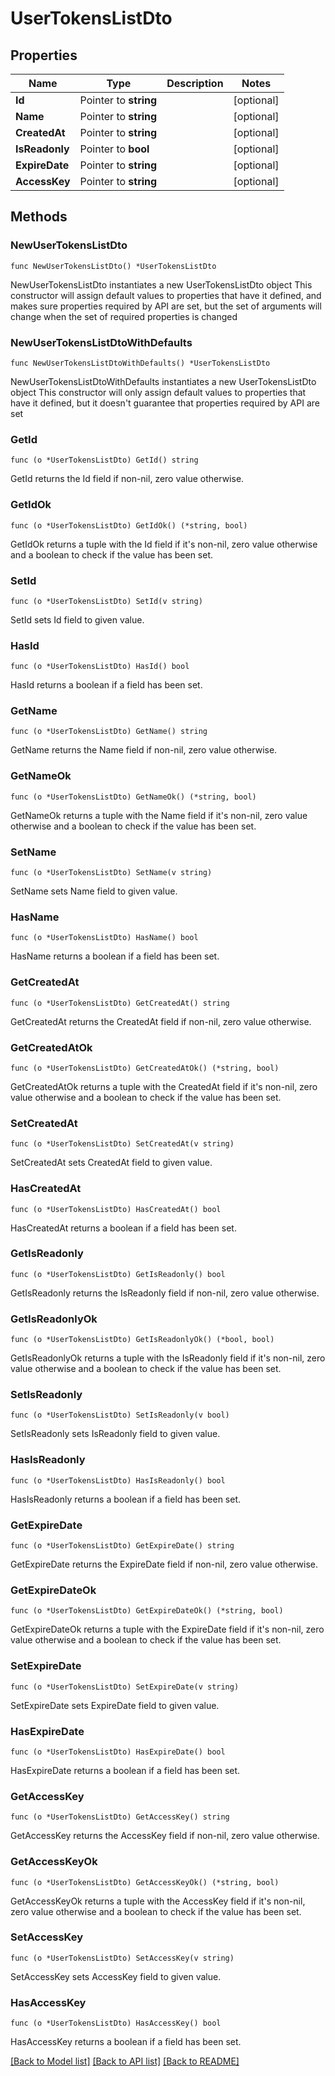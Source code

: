 # UserTokensListDto

## Properties

Name | Type | Description | Notes
------------ | ------------- | ------------- | -------------
**Id** | Pointer to **string** |  | [optional] 
**Name** | Pointer to **string** |  | [optional] 
**CreatedAt** | Pointer to **string** |  | [optional] 
**IsReadonly** | Pointer to **bool** |  | [optional] 
**ExpireDate** | Pointer to **string** |  | [optional] 
**AccessKey** | Pointer to **string** |  | [optional] 

## Methods

### NewUserTokensListDto

`func NewUserTokensListDto() *UserTokensListDto`

NewUserTokensListDto instantiates a new UserTokensListDto object
This constructor will assign default values to properties that have it defined,
and makes sure properties required by API are set, but the set of arguments
will change when the set of required properties is changed

### NewUserTokensListDtoWithDefaults

`func NewUserTokensListDtoWithDefaults() *UserTokensListDto`

NewUserTokensListDtoWithDefaults instantiates a new UserTokensListDto object
This constructor will only assign default values to properties that have it defined,
but it doesn't guarantee that properties required by API are set

### GetId

`func (o *UserTokensListDto) GetId() string`

GetId returns the Id field if non-nil, zero value otherwise.

### GetIdOk

`func (o *UserTokensListDto) GetIdOk() (*string, bool)`

GetIdOk returns a tuple with the Id field if it's non-nil, zero value otherwise
and a boolean to check if the value has been set.

### SetId

`func (o *UserTokensListDto) SetId(v string)`

SetId sets Id field to given value.

### HasId

`func (o *UserTokensListDto) HasId() bool`

HasId returns a boolean if a field has been set.

### GetName

`func (o *UserTokensListDto) GetName() string`

GetName returns the Name field if non-nil, zero value otherwise.

### GetNameOk

`func (o *UserTokensListDto) GetNameOk() (*string, bool)`

GetNameOk returns a tuple with the Name field if it's non-nil, zero value otherwise
and a boolean to check if the value has been set.

### SetName

`func (o *UserTokensListDto) SetName(v string)`

SetName sets Name field to given value.

### HasName

`func (o *UserTokensListDto) HasName() bool`

HasName returns a boolean if a field has been set.

### GetCreatedAt

`func (o *UserTokensListDto) GetCreatedAt() string`

GetCreatedAt returns the CreatedAt field if non-nil, zero value otherwise.

### GetCreatedAtOk

`func (o *UserTokensListDto) GetCreatedAtOk() (*string, bool)`

GetCreatedAtOk returns a tuple with the CreatedAt field if it's non-nil, zero value otherwise
and a boolean to check if the value has been set.

### SetCreatedAt

`func (o *UserTokensListDto) SetCreatedAt(v string)`

SetCreatedAt sets CreatedAt field to given value.

### HasCreatedAt

`func (o *UserTokensListDto) HasCreatedAt() bool`

HasCreatedAt returns a boolean if a field has been set.

### GetIsReadonly

`func (o *UserTokensListDto) GetIsReadonly() bool`

GetIsReadonly returns the IsReadonly field if non-nil, zero value otherwise.

### GetIsReadonlyOk

`func (o *UserTokensListDto) GetIsReadonlyOk() (*bool, bool)`

GetIsReadonlyOk returns a tuple with the IsReadonly field if it's non-nil, zero value otherwise
and a boolean to check if the value has been set.

### SetIsReadonly

`func (o *UserTokensListDto) SetIsReadonly(v bool)`

SetIsReadonly sets IsReadonly field to given value.

### HasIsReadonly

`func (o *UserTokensListDto) HasIsReadonly() bool`

HasIsReadonly returns a boolean if a field has been set.

### GetExpireDate

`func (o *UserTokensListDto) GetExpireDate() string`

GetExpireDate returns the ExpireDate field if non-nil, zero value otherwise.

### GetExpireDateOk

`func (o *UserTokensListDto) GetExpireDateOk() (*string, bool)`

GetExpireDateOk returns a tuple with the ExpireDate field if it's non-nil, zero value otherwise
and a boolean to check if the value has been set.

### SetExpireDate

`func (o *UserTokensListDto) SetExpireDate(v string)`

SetExpireDate sets ExpireDate field to given value.

### HasExpireDate

`func (o *UserTokensListDto) HasExpireDate() bool`

HasExpireDate returns a boolean if a field has been set.

### GetAccessKey

`func (o *UserTokensListDto) GetAccessKey() string`

GetAccessKey returns the AccessKey field if non-nil, zero value otherwise.

### GetAccessKeyOk

`func (o *UserTokensListDto) GetAccessKeyOk() (*string, bool)`

GetAccessKeyOk returns a tuple with the AccessKey field if it's non-nil, zero value otherwise
and a boolean to check if the value has been set.

### SetAccessKey

`func (o *UserTokensListDto) SetAccessKey(v string)`

SetAccessKey sets AccessKey field to given value.

### HasAccessKey

`func (o *UserTokensListDto) HasAccessKey() bool`

HasAccessKey returns a boolean if a field has been set.


[[Back to Model list]](../README.md#documentation-for-models) [[Back to API list]](../README.md#documentation-for-api-endpoints) [[Back to README]](../README.md)


